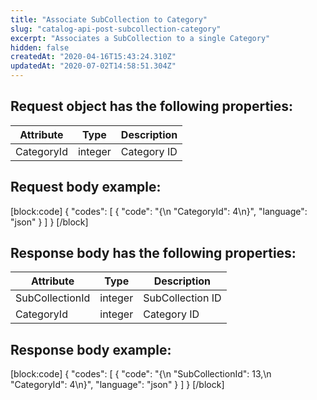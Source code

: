 ```yaml
---
title: "Associate SubCollection to Category"
slug: "catalog-api-post-subcollection-category"
excerpt: "Associates a SubCollection to a single Category"
hidden: false
createdAt: "2020-04-16T15:43:24.310Z"
updatedAt: "2020-07-02T14:58:51.304Z"
---
```

## Request object has the following properties:

| Attribute  | Type    | Description |
| ---------- | ------- | ----------- |
| CategoryId | integer | Category ID |

## Request body example:
[block:code]
{
  "codes": [
    {
      "code": "{\n  \"CategoryId\": 4\n}",
      "language": "json"
    }
  ]
}
[/block]
## Response body has the following properties:

| Attribute       | Type    | Description      |
| --------------- | ------- | ---------------- |
| SubCollectionId | integer | SubCollection ID |
| CategoryId      | integer | Category ID      |

## Response body example:
[block:code]
{
  "codes": [
    {
      "code": "{\n    \"SubCollectionId\": 13,\n    \"CategoryId\": 4\n}",
      "language": "json"
    }
  ]
}
[/block]